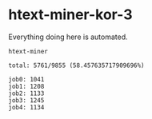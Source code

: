 # htext-miner-kor-3

Everything doing here is automated.

```
htext-miner

total: 5761/9855 (58.457635717909696%)

job0: 1041
job1: 1208
job2: 1133
job3: 1245
job4: 1134
```